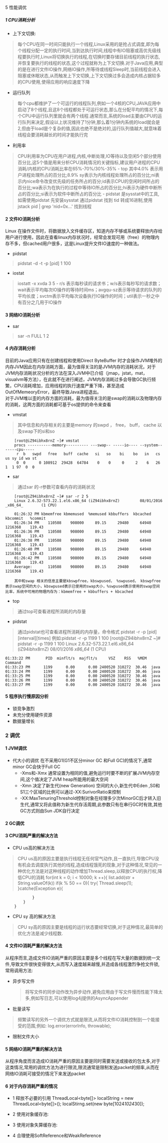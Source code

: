 5 性能调优
##### 1 CPU消耗分析
+ 上下文切换:
> 每个CPU在同一时间只能执行一个线程,Linux采用的是抢占式调度,即为每个线程分配一定的执行时间,当到达执行时间,线程中有IO阻塞或高优先级线程要执行时,Linux将切换执行的线程,在切换时要存储目前线程的执行状态,并恢复要执行的线程的状态,这个过程就称为上下文切换.对于Java应用,典型的是在进行文件IO操作,网络IO操作,所等待或线程Sleep时,当前线程会进入阻塞或休眠状态,从而触发上下文切换,上下文切换过多会造成内核占据较多的CPU使用,使得应用的响应速度下降
+ 运行队列
> 每个cpu都维护了一个可运行的线程队列,例如一个4核的CPU,JAVA应用中启动了8个线程,且这8个线程都处于可运行状态,那么在分配平均的情况下,每个CPU中运行队列里就会有两个线程.通常而言,系统的load主要由CPU的运行队列来决定,假设以上状况维持了1分钟,那么着1分钟内系统的load就会是2,但由于load是个复杂的值,因此也绝不是绝对的,运行队列值越大,就意味着线程会要消耗越长的时间才能执行完
+ 利用率
> CPU利用率为CPU在用户进程,内核,中断处理,IO等待以及空闲5个部分使用百分比,这5个值是用来分析CPU消耗情况的关键指标,建议用户进程的CPU消耗/内核的CPU消耗比率在65%-70%/30%-35%
	- top 其中4.0% 表示用户进程处理所占的百分比;8.9% sy表示为内核线程处理所占的百分比;ni表示内nice命令改变优先级的任务所占的百分;id表示CPU的空闲时间所占的百分比;wa表示为在执行的过程中等待IO所占的百分比;hi表示为硬件中断所占的百分比;si表示为软件中断所占的百分比
	- pidstat 是sysstat中的工具,如需使用pidstat 先安装sysstat
	通过pidstat 找到 tid 转成16进制,使用jstack pid | grep 'nid=0x...' 找到线程

#### 2 文件IO消耗分析
Linux 在操作文件时，将数据放入文件缓存区，知道内存不够或系统要释放内存给用户进行使用，因此在查看linux内存状况时，经常会发现可用（free）的物理内存不多，但cached用户很多，这是Linux提升文件IO速度的一种做法。

+ pidstat 
> pidstat -d -t -p [pid] 1 100

+ iostat 
> iostatt -x xvda 3 5
	- r/s 表示每秒读的请求书；w/s表示每秒写的请求数；wait表示平均每次IO操作的等待时间ms；avgqu-sz表示等待请求的队列的平均长度；svctm表示平均每次设备执行IO操作的时间；util表示一秒之中有百分之几用于IO操作

#### 3 网络IO消耗分析

+ sar 
> sar -n FULL 1 2 

#### 4 内存消耗分析
目前的Java应用只有在创建线程和使用Direct ByteBuffer 时才会操作JVM堆外的内存JVM因此在内存消耗方面，最为值得关注的是JVM内存的消耗状况，对于JVM内存消耗状况分析的方法在深入JVM中已介绍（jmap，jstat，mat，visualvm等方法），在此就不在进行阐述，JVM内存消耗过多会导致GC执行频繁，CPU消耗增加，应用线程的执行速度严重下降，甚至造成OutOfMemeoryError，最终导致Java进程退出。   
对于JVM堆以歪的内存方面的消耗，最为值得关注的是swap的消耗以及物理内存的消耗，这两方面的消耗都可基于os提供的命令来查看

+ vmstat 
> 其中信息和内存相关的主要是memory 的swpd ， free， buff， cache 以及swap下的si和so
		
		[root@iZ94ibhx8rnZ ~]# vmstat
		procs -----------memory---------- ---swap-- -----io---- --system-- -----cpu-----
		 r  b   swpd   free   buff  cache   si   so    bi    bo   in   cs us sy id wa st
		 0  0      0 108912  29428  64784    0    0     0     2    6   26  1  1 97  0  0

+ sar 
> 通过sar 的-r参数可查看内存的消耗状况

		[root@iZ94ibhx8rnZ ~]# sar -r 2 5
		Linux 2.6.32-573.22.1.el6.x86_64 (iZ94ibhx8rnZ)         08/01/2016      _x86_64_        (1 CPU)

		01:26:32 PM kbmemfree kbmemused  %memused kbbuffers  kbcached  kbcommit   %commit
		01:26:34 PM    110508    908000     89.15     29480     64940   1216368    119.43
		01:26:36 PM    110508    908000     89.15     29480     64940   1216368    119.43
		01:26:38 PM    110508    908000     89.15     29480     64940   1216368    119.43
		01:26:40 PM    110508    908000     89.15     29480     64940   1216368    119.43
		01:26:42 PM    110508    908000     89.15     29480     64940   1216368    119.43
		Average:       110508    908000     89.15     29480     64940   1216368    119.43

		其中和swap 相关的信息主要是kbswpfree，kbswpused， %swpused， kbswpfree表示swap空闲的大小，kbswpused表示已使用的swap大小，%swpused表示使用的swap空间比率，系统中可用的物理内存为：kbmemfree + kbbuffers + kbcached

+ top 
> 通过top可查看进程所消耗的内存量

+ pidstat
> 通过pidstat也可查看进程所消耗的内存量，命令格式 pidstat -r -p [pid][interval][times] 例如:pidstat -r -p 1199 1 100
	[root@iZ94ibhx8rnZ ~]# pidstat -r -p 1199 1 100
	Linux 2.6.32-573.22.1.el6.x86_64 (iZ94ibhx8rnZ)         08/01/2016      _x86_64_        (1 CPU)

	01:33:22 PM       PID  minflt/s  majflt/s     VSZ    RSS   %MEM  Command
	01:33:23 PM      1199      0.00      0.00 2400520 310272  30.46  java
	01:33:24 PM      1199      0.00      0.00 2400520 310272  30.46  java
	01:33:25 PM      1199      0.00      0.00 2400520 310272  30.46  java
	01:33:26 PM      1199      0.00      0.00 2400520 310272  30.46  java
	01:33:27 PM      1199      0.00      0.00 2400520 310272  30.46  java


#### 5 程序执行慢原因分析
+ 锁竞争激烈
+ 未充分使用硬件资源
+ 数据量增长


### 2 调优
#### 1  JVM调优
+ 代大小的调优
在不采用G1(G1不区分minor GC 和Full GC)的情况下,通常minor GC会快于Full GC
	- -Xms和-Xmx 通常设置为相同的值,避免运行时要不断的扩展JVM内存空间,这个值决定了JVM heap所能用的最大空间
	- -Xmn 决定了新生代(new Generation) 空间的大小,新生代中Eden ,S0和S1三个区域的比例可以通过-XX:SurivorRatio来控制
	- -XX:MaxTenuringThreshold控制对象在经理多少次MinorGC后才转入旧生代,通常又将此值称为新生代存活周期,此参数只有在串行GC时有效,其他GC方式则由Sun JDK自行决定
#### 2 GC调优

#### 3 CPU消耗严重的解决方法
+ CPU us高的解决方法
> CPU us高的原因主要是执行线程无任何官气动作,且一直执行,导致CPU没有机会去调度执行其他的线程,造成线程饿死的现象,对于这种情况,常见的一种优化方法是对这种线程的动作增加Thread.sleep,以释放CPU的执行权,降低CPU的消耗
		for(int k = 0; i < 10000; k ++){
			list.add(str + String.valueOf(k))
			if(k % 50 == 0){
				try{
					Thread.sleep(1);
				}catche(Exception e){

				}
			}
		}

+ CPU sy 高的解决方法
> CPU sy高的原因主要是线程的运行状态要经常切换,对于这种情况,最简单的优化方法是减少线程数.

#### 4 文件IO消耗严重的解决方法
从程序而言,造成文件IO消耗严重的原因主要是多个线程在写大量的数据到统一文件,导致文件很快变得很大,从而写入速度越来越慢,并造成各线程激烈争抢文件锁,常用调用方法:
+ 异步写文件
	> 将写文件的同步动作改为异步动作,避免应用由于写文件慢而性能下降太多,例如写日志,可以使用log4j提供的AsyncAppender
+ 批量读写
> 频繁读写的另外一个调优方式就是限流,从而将文件IO消耗控制到一个能接受的范围,例如:
	log.error(errorInfo, throwable);
+ 限制文件大小

#### 5 网络IO消耗严重的解决方法
从程序角度而言造成IO消耗严重的原因主要是同时需要发送或接收的包太多,对于这类情况,常用的调优方法为进行限流,限流通常是限制发送packet的频率,从而在网络IO消耗可接受的情况下来发送packet

#### 6 对于内存消耗严重的情况
+ 1 释放不必要的引用
	ThreadLocal<byte[]> localString = new ThreadLocal<byte[]>();
	localStirng.set(new byte[1024*1024*30]);
+ 2 使用对象缓存池:

+ 3 使用对象失算缓存池:
 
+ 4 合理使用SoftReference和WeakReference